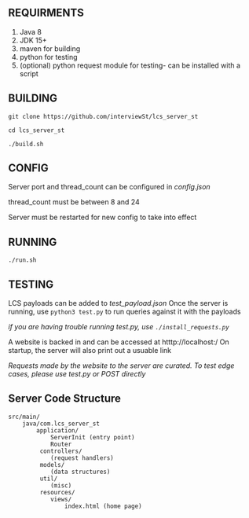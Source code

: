 ## REQUIRMENTS

1. Java 8
2. JDK 15+
3. maven for building
5. python for testing
6. (optional) python request module for testing- can be installed with a script

## BUILDING
`git clone https://github.com/interviewSt/lcs_server_st`

`cd lcs_server_st`

`./build.sh` 


## CONFIG
Server port and thread_count can be configured in
*config.json*

thread_count must be between 8 and 24

Server must be restarted for new config to take into effect


## RUNNING
`./run.sh`


## TESTING
LCS payloads can be added to *test_payload.json*
Once the server is running, use `python3 test.py` to run queries against it with the payloads

*if you are having trouble running test.py, use `./install_requests.py`*

A website is backed in and can be accessed at htttp://localhost:<port in config file>/
On startup, the server will also print out a usuable link

*Requests made by the website to the server are curated.*
*To test edge cases, please use test.py or POST directly*


## Server Code Structure
```
src/main/
    java/com.lcs_server_st
        application/
            ServerInit (entry point)
            Router
         controllers/
            (request handlers)
         models/ 
            (data structures)
         util/ 
            (misc)
         resources/
            views/
                index.html (home page)
``` 
